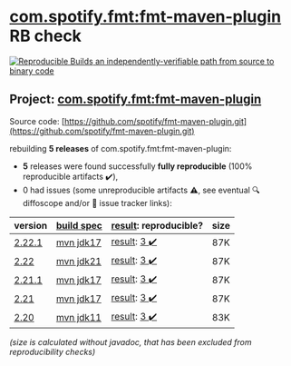 [com.spotify.fmt:fmt-maven-plugin](https://central.sonatype.com/artifact/com.spotify.fmt/fmt-maven-plugin/versions) RB check
=======

[![Reproducible Builds](https://reproducible-builds.org/images/logos/rb.svg) an independently-verifiable path from source to binary code](https://reproducible-builds.org/)

## Project: [com.spotify.fmt:fmt-maven-plugin](https://central.sonatype.com/artifact/com.spotify.fmt/fmt-maven-plugin/versions)

Source code: [https://github.com/spotify/fmt-maven-plugin.git](https://github.com/spotify/fmt-maven-plugin.git)

rebuilding **5 releases** of com.spotify.fmt:fmt-maven-plugin:
- **5** releases were found successfully **fully reproducible** (100% reproducible artifacts :heavy_check_mark:),
- 0 had issues (some unreproducible artifacts :warning:, see eventual :mag: diffoscope and/or :memo: issue tracker links):

| version | [build spec](/BUILDSPEC.md) | [result](https://reproducible-builds.org/docs/jvm/): reproducible? | size |
| -- | --------- | ------ | -- |
| [2.22.1](https://central.sonatype.com/artifact/com.spotify.fmt/fmt-maven-plugin/2.22.1/pom) | [mvn jdk17](fmt-maven-plugin-2.22.1.buildspec) | [result](fmt-maven-plugin-2.22.1.buildinfo): [3 :heavy_check_mark: ](fmt-maven-plugin-2.22.1.buildcompare) | 87K |
| [2.22](https://central.sonatype.com/artifact/com.spotify.fmt/fmt-maven-plugin/2.22/pom) | [mvn jdk21](fmt-maven-plugin-2.22.buildspec) | [result](fmt-maven-plugin-2.22.buildinfo): [3 :heavy_check_mark: ](fmt-maven-plugin-2.22.buildcompare) | 87K |
| [2.21.1](https://central.sonatype.com/artifact/com.spotify.fmt/fmt-maven-plugin/2.21.1/pom) | [mvn jdk17](fmt-maven-plugin-2.21.1.buildspec) | [result](fmt-maven-plugin-2.21.1.buildinfo): [3 :heavy_check_mark: ](fmt-maven-plugin-2.21.1.buildcompare) | 87K |
| [2.21](https://central.sonatype.com/artifact/com.spotify.fmt/fmt-maven-plugin/2.21/pom) | [mvn jdk17](fmt-maven-plugin-2.21.buildspec) | [result](fmt-maven-plugin-2.21.buildinfo): [3 :heavy_check_mark: ](fmt-maven-plugin-2.21.buildcompare) | 87K |
| [2.20](https://central.sonatype.com/artifact/com.spotify.fmt/fmt-maven-plugin/2.20/pom) | [mvn jdk11](fmt-maven-plugin-2.20.buildspec) | [result](fmt-maven-plugin-2.20.buildinfo): [3 :heavy_check_mark: ](fmt-maven-plugin-2.20.buildcompare) | 83K |

<i>(size is calculated without javadoc, that has been excluded from reproducibility checks)</i>

